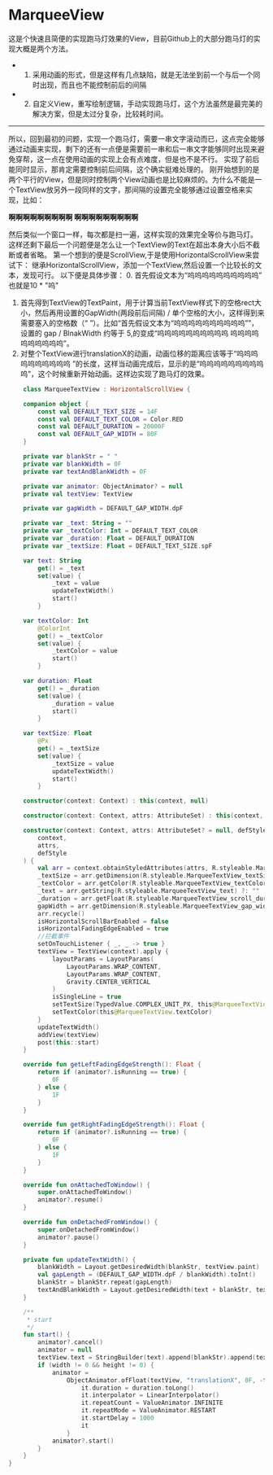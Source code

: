 # MarqueeView
这是个快速且简便的实现跑马灯效果的View，目前Github上的大部分跑马灯的实现大概是两个方法。
- 1. 采用动画的形式，但是这样有几点缺陷，就是无法坐到前一个与后一个同时出现，而且也不能控制前后的间隔
- 2. 自定义View，重写绘制逻辑，手动实现跑马灯，这个方法虽然是最完美的解决方案，但是太过分复杂，比较耗时间。
-------------------- 
所以，回到最初的问题，实现一个跑马灯，需要一串文字滚动而已，这点完全能够通过动画来实现，剩下的还有一点便是需要前一串和后一串文字能够同时出现来避免穿帮，这一点在使用动画的实现上会有点难度，但是也不是不行。
实现了前后能同时显示，那肯定需要控制前后间隔，这个确实挺难处理的。
刚开始想到的是两个平行的View，但是同时控制两个View动画也是比较麻烦的。为什么不能是一个TextView放另外一段同样的文字，那间隔的设置完全能够通过设置空格来实现，比如：

**啊啊啊啊啊啊啊啊啊    啊啊啊啊啊啊啊啊啊**

然后类似一个窗口一样，每次都是扫一遍，这样实现的效果完全等价与跑马灯。
这样还剩下最后一个问题便是怎么让一个TextView的Text在超出本身大小后不截断或者省略。
第一个想到的便是ScrollView,于是使用HorizontalScrollView来尝试下：
继承HorizontalScrollView，添加一个TextView,然后设置一个比较长的文本，发现可行。
以下便是具体步骤：
0. 首先假设文本为“呜呜呜呜呜呜呜呜呜呜” 也就是10 * "呜"
1. 首先得到TextView的TextPaint，用于计算当前TextView样式下的空格rect大小，然后再用设置的GapWidth(两段前后间隔) / 单个空格的大小，这样得到来需要塞入的空格数（“ ”）。比如“首先假设文本为“呜呜呜呜呜呜呜呜呜呜””，设置的 gap / BlnakWidth 约等于 5,的变成“呜呜呜呜呜呜呜呜呜呜     呜呜呜呜呜呜呜呜呜呜”。
2. 对整个TextView进行translationX的动画，动画位移的距离应该等于“呜呜呜呜呜呜呜呜呜呜     ”的长度，这样当动画完成后，显示的是“呜呜呜呜呜呜呜呜呜呜”，这个时候重新开始动画。这样边实现了跑马灯的效果。

``` kotlin
    class MarqueeTextView : HorizontalScrollView {

    companion object {
        const val DEFAULT_TEXT_SIZE = 14F
        const val DEFAULT_TEXT_COLOR = Color.RED
        const val DEFAULT_DURATION = 20000F
        const val DEFAULT_GAP_WIDTH = 80F
    }

    private var blankStr = " "
    private var blankWidth = 0F
    private var textAndBlankWidth = 0F

    private var animator: ObjectAnimator? = null
    private val textView: TextView

    private var gapWidth = DEFAULT_GAP_WIDTH.dpF

    private var _text: String = ""
    private var _textColor: Int = DEFAULT_TEXT_COLOR
    private var _duration: Float = DEFAULT_DURATION
    private var _textSize: Float = DEFAULT_TEXT_SIZE.spF

    var text: String
        get() = _text
        set(value) {
            _text = value
            updateTextWidth()
            start()
        }

    var textColor: Int
        @ColorInt
        get() = _textColor
        set(value) {
            _textColor = value
            start()
        }

    var duration: Float
        get() = _duration
        set(value) {
            _duration = value
            start()
        }

    var textSize: Float
        @Px
        get() = _textSize
        set(value) {
            _textSize = value
            updateTextWidth()
            start()
        }

    constructor(context: Context) : this(context, null)

    constructor(context: Context, attrs: AttributeSet) : this(context, attrs, 0)

    constructor(context: Context, attrs: AttributeSet? = null, defStyle: Int = 0) : super(
        context,
        attrs,
        defStyle
    ) {
        val arr = context.obtainStyledAttributes(attrs, R.styleable.MarqueeTextView)
        _textSize = arr.getDimension(R.styleable.MarqueeTextView_textSize, DEFAULT_TEXT_SIZE.spF)
        _textColor = arr.getColor(R.styleable.MarqueeTextView_textColor, DEFAULT_TEXT_COLOR)
        _text = arr.getString(R.styleable.MarqueeTextView_text) ?: ""
        _duration = arr.getFloat(R.styleable.MarqueeTextView_scroll_duration, DEFAULT_DURATION)
        gapWidth = arr.getDimension(R.styleable.MarqueeTextView_gap_width, DEFAULT_GAP_WIDTH.dpF)
        arr.recycle()
        isHorizontalScrollBarEnabled = false
        isHorizontalFadingEdgeEnabled = true
        //拦截事件
        setOnTouchListener { _, _ -> true }
        textView = TextView(context).apply {
            layoutParams = LayoutParams(
                LayoutParams.WRAP_CONTENT,
                LayoutParams.WRAP_CONTENT,
                Gravity.CENTER_VERTICAL
            )
            isSingleLine = true
            setTextSize(TypedValue.COMPLEX_UNIT_PX, this@MarqueeTextView.textSize)
            setTextColor(this@MarqueeTextView.textColor)
        }
        updateTextWidth()
        addView(textView)
        post(this::start)
    }

    override fun getLeftFadingEdgeStrength(): Float {
        return if (animator?.isRunning == true) {
            0F
        } else {
            1F
        }
    }

    override fun getRightFadingEdgeStrength(): Float {
        return if (animator?.isRunning == true) {
            0F
        } else {
            1F
        }
    }

    override fun onAttachedToWindow() {
        super.onAttachedToWindow()
        animator?.resume()
    }

    override fun onDetachedFromWindow() {
        super.onDetachedFromWindow()
        animator?.pause()
    }

    private fun updateTextWidth() {
        blankWidth = Layout.getDesiredWidth(blankStr, textView.paint)
        val gapLength = (DEFAULT_GAP_WIDTH.dpF / blankWidth).toInt()
        blankStr = blankStr.repeat(gapLength)
        textAndBlankWidth = Layout.getDesiredWidth(text + blankStr, textView.paint)
    }

    /**
     * start
     */
    fun start() {
        animator?.cancel()
        animator = null
        textView.text = StringBuilder(text).append(blankStr).append(text)
        if (width != 0 && height != 0) {
            animator =
                ObjectAnimator.ofFloat(textView, "translationX", 0F, -textAndBlankWidth).let {
                    it.duration = duration.toLong()
                    it.interpolator = LinearInterpolator()
                    it.repeatCount = ValueAnimator.INFINITE
                    it.repeatMode = ValueAnimator.RESTART
                    it.startDelay = 1000
                    it
                }
            animator?.start()
        }
    }
}
```
